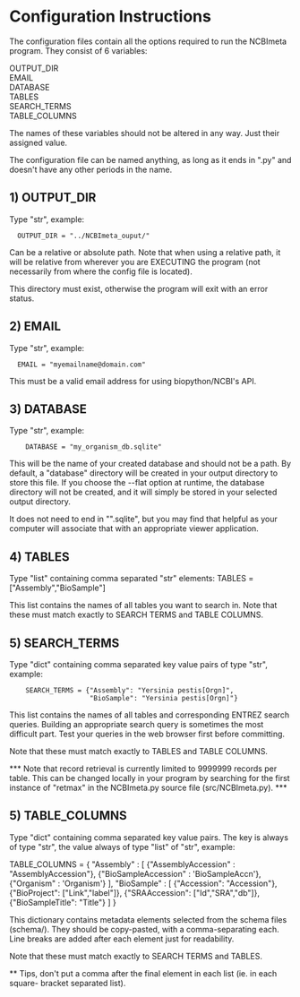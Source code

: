# Configuration Instructions

The configuration files contain all the options required to run the NCBImeta program.
They consist of 6 variables:

OUTPUT_DIR    
EMAIL    
DATABASE    
TABLES    
SEARCH_TERMS    
TABLE_COLUMNS    

The names of these variables should not be altered in any way. Just their assigned value.    

The configuration file can be named anything, as long as it ends in ".py" and doesn't have any other periods in the name.

## 1) OUTPUT_DIR
Type "str", example:    
    
      OUTPUT_DIR = "../NCBImeta_ouput/"    
    
Can be a relative or absolute path. Note that when using a relative path, it will be relative from wherever you are EXECUTING the program (not necessarily from where the config file is located).    

This directory must exist, otherwise the program will exit with an error status.    

## 2) EMAIL
Type "str", example:

      EMAIL = "myemailname@domain.com"

This must be a valid email address for using biopython/NCBI's API.

## 3) DATABASE
Type "str", example:

        DATABASE = "my_organism_db.sqlite"

This will be the name of your created database and should not be a path. By default,
a "database" directory will be created in your output directory to store this file.
If you choose the --flat option at runtime, the database directory will not be created,
and it will simply be stored in your selected output directory.

It does not need to end in "".sqlite", but you may find that helpful as your computer will
associate that with an appropriate viewer application.

## 4) TABLES
Type "list" containing comma separated "str" elements:
        TABLES = ["Assembly","BioSample"]

This list contains the names of all tables you want to search in. Note that these
must match exactly to SEARCH TERMS and TABLE COLUMNS.

## 5) SEARCH_TERMS
Type "dict" containing comma separated key value pairs of type "str", example:

        SEARCH_TERMS = {"Assembly": "Yersinia pestis[Orgn]",
                        "BioSample": "Yersinia pestis[Orgn]"}

This list contains the names of all tables and corresponding ENTREZ search queries.
Building an appropriate search query is sometimes the most difficult part.
Test your queries in the web browser first before committing.

Note that these must match exactly to TABLES and TABLE COLUMNS.

*** Note that record retrieval is currently limited to 9999999 records per table.
This can be changed locally in your program by searching for the first instance of
"retmax" in the NCBImeta.py source file (src/NCBImeta.py). ***

## 5) TABLE_COLUMNS
Type "dict" containing comma separated key value pairs. The key is always of
type "str", the value always of type "list" of "str", example:

TABLE_COLUMNS = {
   "Assembly" : [
                {"AssemblyAccession" : "AssemblyAccession"},
                {"BioSampleAccession" : 'BioSampleAccn'},
                {"Organism" : 'Organism'}
                ],
  "BioSample" : [
                {"Accession": "Accession"},
                {"BioProject": ["Link","label"]},
                {"SRAAccession": ["Id","SRA","db"]},
                {"BioSampleTitle": "Title"}
                ]
                }
                
This dictionary contains metadata elements selected from the schema files (schema/).
They should be copy-pasted, with a comma-separating each. Line breaks are added
after each element just for readability.


Note that these must match exactly to SEARCH TERMS and TABLES.

** Tips, don't put a comma after the final element in each list (ie. in each square-
bracket separated list).
